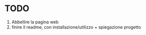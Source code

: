 # TODO

1. Abbellire la pagina web
2. finire il readme, con installazione/utilizzo + spiegazione progetto
